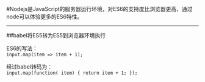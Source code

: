 #Nodejs是JavaScript的服务器运行环境，对ES6的支持度比浏览器更高，通过node可以体验更多的ES6特性。
***
##babel将ES5转为ES5到浏览器环境执行

ES6的写法：  
`input.map(item => item + 1);`

经过babel转码为：  
`input.map(function( item) {
    return item + 1;
});`
